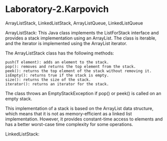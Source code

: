 # Laboratory-2.Karpovich
ArrayListStack, LinkedListStack, ArrayListQueue, LinkedListQueue

ArrayListStack:
This Java class implements the ListForStack interface and provides a stack implementation using an ArrayList. 
The class is iterable, and the iterator is implemented using the ArrayList iterator.

The ArrayListStack class has the following methods:

    push(T element): adds an element to the stack.
    pop(): removes and returns the top element from the stack.
    peek(): returns the top element of the stack without removing it.
    isEmpty(): returns true if the stack is empty.
    size(): returns the size of the stack.
    iterator(): returns an iterator for the stack.

The class throws an EmptyStackException if pop() or peek() is called on an empty stack.

This implementation of a stack is based on the ArrayList data structure, which means that it is not as memory-efficient as a linked list implementation. 
However, it provides constant-time access to elements and has a better worst-case time complexity for some operations.

LinkedListStack:
